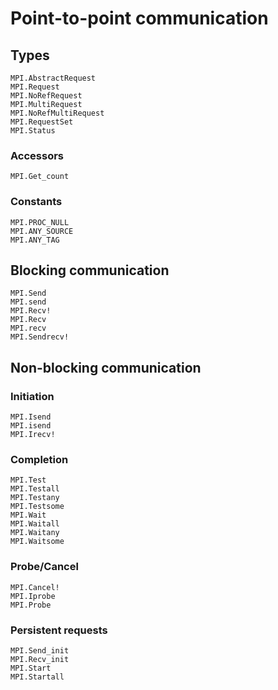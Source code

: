 # Point-to-point communication

## Types

```@docs
MPI.AbstractRequest
MPI.Request
MPI.NoRefRequest
MPI.MultiRequest
MPI.NoRefMultiRequest
MPI.RequestSet
MPI.Status
```

### Accessors

```@docs
MPI.Get_count
```

### Constants

```@docs
MPI.PROC_NULL
MPI.ANY_SOURCE
MPI.ANY_TAG
```

## Blocking communication

```@docs
MPI.Send
MPI.send
MPI.Recv!
MPI.Recv
MPI.recv
MPI.Sendrecv!
```

## Non-blocking communication

### Initiation

```@docs
MPI.Isend
MPI.isend
MPI.Irecv!
```

### Completion

```@docs
MPI.Test
MPI.Testall
MPI.Testany
MPI.Testsome
MPI.Wait
MPI.Waitall
MPI.Waitany
MPI.Waitsome
```

### Probe/Cancel

```@docs
MPI.Cancel!
MPI.Iprobe
MPI.Probe
```

### Persistent requests

```@docs
MPI.Send_init
MPI.Recv_init
MPI.Start
MPI.Startall
```